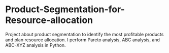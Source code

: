 # Product-Segmentation-for-Resource-allocation
Project about product segmentation to identify the most profitable products and plan resource allocation. I perform Pareto analysis, ABC analysis, and ABC-XYZ analysis in Python.
